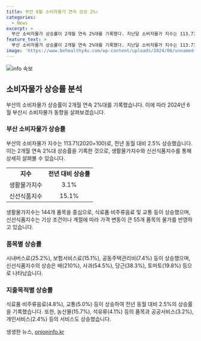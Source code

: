 ```yaml
---
title: 부산 6월 소비자물가 연속 상승 2%↑
categories:
  - News
excerpt: >
  부산 소비자물가 상승률이 2개월 연속 2%대를 기록했다. 지난달 소비자물가 지수는 113.71로 전년 동월 대비 2.5% 상승, 생활물가지수와 신선식품지수는 각각 3.1%, 15.1% 상승. 특히 신선식품 중 배는 210%, 사과는 54.5% 등 가격 상승이 두드러졌으며, 식료품·비주류음료와 교통 관련 지출 또한 상승세를 보였다. 농산물과 서비스 관련 항목도 높은 상승률을 기록했다.
feature_text: >
  부산 소비자물가 상승률이 2개월 연속 2%대를 기록했다. 지난달 소비자물가 지수는 113.71로 전년 동월 대비 2.5% 상승, 생활물가지수와 신선식품지수는 각각 3.1%, 15.1% 상승. 특히 신선식품 중 배는 210%, 사과는 54.5% 등 가격 상승이 두드러졌으며, 식료품·비주류음료와 교통 관련 지출 또한 상승세를 보였다. 농산물과 서비스 관련 항목도 높은 상승률을 기록했다.
image: 'https://www.behealthy4u.com/wp-content/uploads/2024/06/unnamed-file.png'
---
```


<p><img src="https://www.behealthy4u.com/wp-content/uploads/2024/06/unnamed-file.png" alt="info 속보" /></p>

<h2 data-ke-size="size26">소비자물가 상승률 분석</h2>

<p data-ke-size="size16">부산의 소비자물가 상승률이 2개월 연속 2%대를 기록했습니다. 이에 따라 2024년 6월 부산시 소비자물가 동향을 살펴보겠습니다. </p>

<h3>부산 소비자물가 상승률</h3>

<p data-ke-size="size16">부산의 소비자물가 지수는 113.71(2020=100)로, 전년 동월 대비 2.5% 상승했습니다. 이는 2개월 연속 2%대 상승률을 기록한 것으로, 생활물가지수와 신선식품지수를 통해 상세히 살펴볼 수 있습니다.</p>

<table>
    <tr>
        <td style="text-align: center; height: 17px;"><b>지수</b></td>
        <td style="text-align: center; height: 17px;"><b>전년 대비 상승률</b></td>
    </tr>
    <tr>
        <td style="text-align: center; height: 17px;">생활물가지수</td>
        <td style="text-align: center; height: 17px;">3.1%</td>
    </tr>
    <tr>
        <td style="text-align: center; height: 17px;">신선식품지수</td>
        <td style="text-align: center; height: 17px;">15.1%</td>
    </tr>
</table>

<p data-ke-size="size16">생활물가지수는 144개 품목을 중심으로, 식료품·비주류음료 및 교통 등이 상승했으며, 신선식품지수는 기상 조건이나 계절에 따라 가격 변동이 큰 55개 품목의 물가를 반영하고 있습니다.</p>

<h3>품목별 상승률</h3>

<p data-ke-size="size16">시내버스료(25.2%), 보험서비스료(15.1%), 공동주택관리비(7.4%) 등이 상승했으며, 신선식품지수의 상승은 배(210%), 사과(54.5%), 당근(38.3%), 토마토(19.8%) 등으로 나타났습니다.</p>

<h3>지출목적별 상승률</h3>

<p data-ke-size="size16">식료품·비주류음료(4.8%), 교통(5.0%) 등이 상승하여 전년 동월 대비 2.5%의 상승률을 기록했습니다. 또한, 농산물(15.7%), 석유류(4.1%) 등의 품목과 공공서비스(3.2%), 개인서비스(2.4%) 등의 서비스도 상승했습니다.</p>
생생한 뉴스, <a href="https://onioninfo.kr" rel="dofollow">onioninfo.kr</a>


